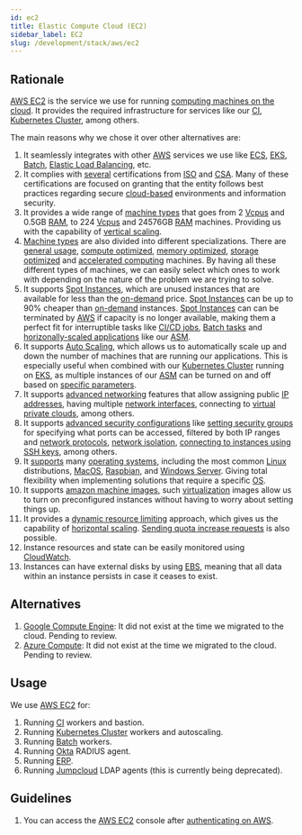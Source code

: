 ```yaml
---
id: ec2
title: Elastic Compute Cloud (EC2)
sidebar_label: EC2
slug: /development/stack/aws/ec2
---
```


## Rationale

[AWS EC2][EC2]
is the service we use for running
[computing machines on the cloud](https://en.wikipedia.org/wiki/Cloud_computing).
It provides the required infrastructure
for services like
our
[CI][CI],
[Kubernetes Cluster][KUBERNETES],
among others.

The main reasons why we chose it
over other alternatives are:

1. It seamlessly integrates with
    other [AWS](/development/stack/aws/)
    services we use like
    [ECS](https://aws.amazon.com/ecs/),
    [EKS](/development/stack/aws/eks/),
    [Batch][BATCH],
    [Elastic Load Balancing](/development/stack/aws/elb/),
    etc.
1. It complies with [several](https://aws.amazon.com/compliance/iso-certified/)
    certifications from
    [ISO](https://en.wikipedia.org/wiki/International_Organization_for_Standardization)
    and
    [CSA](https://en.wikipedia.org/wiki/Cloud_Security_Alliance).
    Many of these certifications
    are focused on granting that the entity
    follows best practices regarding secure
    [cloud-based](https://en.wikipedia.org/wiki/Cloud_computing) environments
    and information security.
1. It provides a wide range of
    [machine types](https://aws.amazon.com/ec2/instance-types/)
    that goes from 2
    [Vcpus](https://docs.aws.amazon.com/AWSEC2/latest/UserGuide/instance-optimize-cpu.html)
    and 0.5GB
    [RAM](https://en.wikipedia.org/wiki/Random-access_memory),
    to 224
    [Vcpus](https://docs.aws.amazon.com/AWSEC2/latest/UserGuide/instance-optimize-cpu.html)
    and 24576GB
    [RAM](https://en.wikipedia.org/wiki/Random-access_memory)
    machines.
    Providing us with the capability of
    [vertical scaling](https://www.section.io/blog/scaling-horizontally-vs-vertically/).
1. [Machine types](https://aws.amazon.com/ec2/instance-types/)
    are also divided into different specializations.
    There are
    [general usage](https://docs.aws.amazon.com/AWSEC2/latest/UserGuide/general-purpose-instances.html),
    [compute optimized](https://docs.aws.amazon.com/AWSEC2/latest/UserGuide/compute-optimized-instances.html),
    [memory optimized](https://docs.aws.amazon.com/AWSEC2/latest/UserGuide/memory-optimized-instances.html),
    [storage optimized](https://docs.aws.amazon.com/AWSEC2/latest/UserGuide/storage-optimized-instances.html)
    and
    [accelerated computing](https://docs.aws.amazon.com/AWSEC2/latest/UserGuide/accelerated-computing-instances.html)
    machines.
    By having all these
    different types of machines,
    we can easily select
    which ones to work with
    depending on the nature
    of the problem we are trying to solve.
1. It supports
    [Spot Instances][SPOT],
    which are unused instances
    that are available for less than the
    [on-demand](https://docs.aws.amazon.com/AWSEC2/latest/UserGuide/ec2-on-demand-instances.html)
    price.
    [Spot Instances][SPOT]
    can be up to 90% cheaper
    than
    [on-demand](https://docs.aws.amazon.com/AWSEC2/latest/UserGuide/ec2-on-demand-instances.html)
    instances.
    [Spot Instances][SPOT]
    can can be terminated by
    [AWS](/development/stack/aws/)
    if capacity is no longer available,
    making them a perfect fit
    for interruptible tasks
    like
    [CI/CD jobs][CI],
    [Batch tasks][BATCH]
    and
    [horizonally-scaled applications](https://gitlab.com/fluidattacks/product/-/blob/56683d3cfbc2b1be3ebe8ae6dd4627b066961aa9/makes/applications/integrates/back/deploy/prod/k8s/deployment.yaml#L7)
    like our
    [ASM](https://fluidattacks.com/categories/asm/).
1. It supports
    [Auto Scaling](https://docs.aws.amazon.com/autoscaling/ec2/userguide/what-is-amazon-ec2-auto-scaling.html),
    which allows us to automatically scale up and down
    the number of machines that are running our applications.
    This is especially useful when combined with
    our [Kubernetes Cluster][KUBERNETES]
    running on
    [EKS](/development/stack/aws/eks/),
    as multiple instances of our
    [ASM](https://fluidattacks.com/categories/asm/)
    can be turned on and off
    based on
    [specific parameters](https://gitlab.com/fluidattacks/product/-/blob/56683d3cfbc2b1be3ebe8ae6dd4627b066961aa9/makes/applications/integrates/back/deploy/prod/k8s/deployment.yaml#L7).
1. It supports
    [advanced networking](https://docs.aws.amazon.com/AWSEC2/latest/UserGuide/ec2-networking.html)
    features that allow assigning public
    [IP addresses](https://en.wikipedia.org/wiki/IP_address),
    having multiple
    [network interfaces](https://en.wikipedia.org/wiki/Network_interface),
    connecting to
    [virtual private clouds](https://docs.aws.amazon.com/AWSEC2/latest/UserGuide/using-vpc.html),
    among others.
1. It supports
    [advanced security configurations](https://docs.aws.amazon.com/AWSEC2/latest/UserGuide/ec2-security.html)
    like
    [setting security groups](https://docs.aws.amazon.com/AWSEC2/latest/UserGuide/ec2-security-groups.html)
    for specifying what ports can be accessed,
    filtered by both IP ranges and
    [network protocols](https://en.wikipedia.org/wiki/Lists_of_network_protocols),
    [network isolation](https://docs.aws.amazon.com/AWSEC2/latest/UserGuide/infrastructure-security.html),
    [connecting to instances using SSH keys](https://docs.aws.amazon.com/AWSEC2/latest/UserGuide/ec2-key-pairs.html),
    among others.
1. It
    [supports](https://docs.aws.amazon.com/systems-manager/latest/userguide/prereqs-operating-systems.html)
    many [operating systems](https://en.wikipedia.org/wiki/Operating_system),
    including
    the most common
    [Linux](https://en.wikipedia.org/wiki/Linux)
    distributions,
    [MacOS](https://en.wikipedia.org/wiki/MacOS),
    [Raspbian](https://en.wikipedia.org/wiki/Raspberry_Pi_OS),
    and
    [Windows Server](https://en.wikipedia.org/wiki/Windows_Server).
    Giving total flexibility when implementing solutions
    that require a specific
    [OS](https://en.wikipedia.org/wiki/Operating_system).
1. It supports
    [amazon machine images](https://docs.aws.amazon.com/AWSEC2/latest/UserGuide/AMIs.html),
    such [virtualization](https://en.wikipedia.org/wiki/Virtual_machine)
    images allow us to turn on
    preconfigured instances
    without having to worry
    about setting things up.
1. It provides a
    [dynamic resource limiting](https://docs.aws.amazon.com/AWSEC2/latest/UserGuide/ec2-resource-limits.html)
    approach,
    which gives us the capability of
    [horizontal scaling](https://www.section.io/blog/scaling-horizontally-vs-vertically/).
    [Sending quota increase requests](https://docs.aws.amazon.com/AWSEC2/latest/UserGuide/ec2-resource-limits.html)
    is also possible.
1. Instance resources and state
    can be easily monitored using
    [CloudWatch](/development/stack/aws/cloudwatch/).
1. Instances can have
    external disks by using
    [EBS](/development/stack/aws/ebs),
    meaning that all data within an instance
    persists in case it ceases to exist.

## Alternatives

1. [Google Compute Engine](https://cloud.google.com/compute):
    It did not exist at the time we migrated to the cloud.
    Pending to review.
1. [Azure Compute](https://azure.microsoft.com/en-us/product-categories/compute/):
    It did not exist at the time we migrated to the cloud.
    Pending to review.

## Usage

We use [AWS EC2][EC2] for:

1. Running
    [CI][CI]
    workers and bastion.
1. Running
    [Kubernetes Cluster][KUBERNETES]
    workers and autoscaling.
1. Running
    [Batch][BATCH] workers.
1. Running
    [Okta](/development/stack/okta) RADIUS agent.
1. Running
    [ERP](https://en.wikipedia.org/wiki/Enterprise_resource_planning).
1. Running
    [Jumpcloud](https://jumpcloud.com/)
    LDAP agents (this is currently being deprecated).

## Guidelines

1. You can access the
    [AWS EC2][EC2] console
    after [authenticating on AWS](/development/stack/aws#guidelines).

[EC2]: https://aws.amazon.com/ec2/
[CI]: /development/stack/gitlab-ci
[KUBERNETES]: /development/stack/gitlab-ci
[BATCH]: /development/stack/aws/batch/
[SPOT]: https://aws.amazon.com/ec2/spot/
